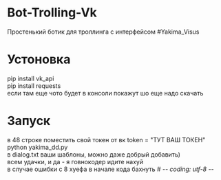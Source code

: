 # Bot-Trolling-Vk
Простенький ботик для троллинга с интерфейсом #Yakima_Visus
# Устоновка
pip install vk_api  
pip install requests  
если там еще чото будет в консоли покажут шо еще надо скачать  
# Запуск
в 48 строке поместить свой токен от вк   token = "ТУТ ВАШ ТОКЕН"  
python yakima_dd.py  
в dialog.txt ваши шаблоны, можно даже добрый добавить)  
всем удачки, и да - я говнокодер идите нахуй  
в случае ошибки с 8 хуефа в начале кода бахнуть     # -*- coding: utf-8 -*-    

